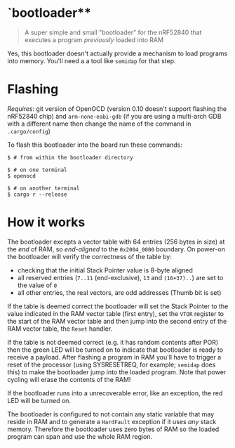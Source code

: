 # `bootloader**

> A super simple and small "bootloader" for the nRF52840 that executes a program
> *previously* loaded into RAM

Yes, this bootloader doesn't actually provide a mechanism to load programs into
memory. You'll need a a tool like `semidap` for that step.

# Flashing

*Requires*: git version of OpenOCD (version 0.10 doesn't support flashing the
nRF52840 chip) and `arm-none-eabi-gdb` (if you are using a multi-arch GDB with a
different name then change the name of the command in `.cargo/config`)

To flash this bootloader into the board run these commands:

``` console
$ # from within the bootloader directory

$ # on one terminal
$ openocd

$ # on another terminal
$ cargo r --release
```

# How it works

The bootloader excepts a vector table with 64 entries (256 bytes in size) at the
*end* of RAM, so *end-aligned* to the `0x2004_0000` boundary. On power-on the
bootloader will verify the correctness of the table by:

- checking that the initial Stack Pointer value is 8-byte aligned
- all reserved entries (`7..11` (end-exclusive), `13` and `(16+37)..`) are set
  to the value of `0`
- all other entries, the real vectors, are odd addresses (Thumb bit is set)

If the table is deemed correct the bootloader will set the Stack Pointer to the
value indicated in the RAM vector table (first entry), set the `VTOR` register
to the start of the RAM vector table and then jump into the second entry of the
RAM vector table, the `Reset` handler.

If the table is not deemed correct (e.g. it has random contents after POR) then
the green LED will be turned on to indicate that bootloader is ready to receive
a payload. After flashing a program in RAM you'll have to trigger a reset of the
processor (using SYSRESETREQ, for example; `semidap` does this) to make the
bootloader jump into the loaded program. Note that power cycling will erase the
contents of the RAM!

If the bootloader runs into a unrecoverable error, like an exception, the red
LED will be turned on.

The bootloader is configured to not contain any static variable that may reside
in RAM and to generate a `HardFault` exception if it uses *any* stack memory.
Therefore the bootloader uses zero bytes of RAM so the loaded program can span
and use the whole RAM region.
